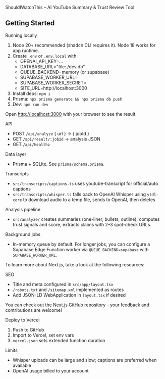 ShouldIWatchThis – AI YouTube Summary & Trust Review Tool

## Getting Started

Running locally

1. Node 20+ recommended (shadcn CLI requires it). Node 18 works for app runtime.
2. Create `.env` or `.env.local` with:
   - OPENAI_API_KEY=...
   - DATABASE_URL="file:./dev.db"
   - QUEUE_BACKEND=memory (or supabase)
   - SUPABASE_WORKER_URL=
   - SUPABASE_WORKER_SECRET=
   - SITE_URL=http://localhost:3000
3. Install deps: `npm i`
4. Prisma: `npx prisma generate && npx prisma db push`
5. Dev: `npm run dev`

Open [http://localhost:3000](http://localhost:3000) with your browser to see the result.

API
- POST `/api/analyze` { url } → { jobId }
- GET `/api/result/:jobId` → analysis JSON
- GET `/api/healthz`

Data layer
- Prisma + SQLite. See `prisma/schema.prisma`.

Transcripts
- `src/transcripts/captions.ts` uses youtube-transcript for official/auto captions
- `src/transcripts/whisper.ts` falls back to OpenAI Whisper using `ytdl-core` to download audio to a temp file, sends to OpenAI, then deletes

Analysis pipeline
- `src/analyze/` creates summaries (one-liner, bullets, outline), computes trust signals and score, extracts claims with 2–3 spot-check URLs.

Background jobs
- In-memory queue by default. For longer jobs, you can configure a Supabase Edge Function worker via `QUEUE_BACKEND=supabase` with `SUPABASE_WORKER_URL`.

To learn more about Next.js, take a look at the following resources:

SEO
- Title and meta configured in `src/app/layout.tsx`
- `/robots.txt` and `/sitemap.xml` implemented as routes
- Add JSON-LD WebApplication in `layout.tsx` if desired

You can check out [the Next.js GitHub repository](https://github.com/vercel/next.js) - your feedback and contributions are welcome!

Deploy to Vercel

1. Push to GitHub
2. Import to Vercel, set env vars
3. `vercel.json` sets extended function duration

Limits
- Whisper uploads can be large and slow; captions are preferred when available
- OpenAI usage billed to your account
